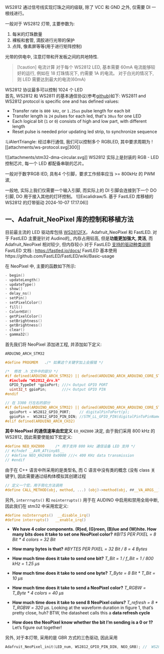 WS2812 通过信号线实现灯珠之间的级联, 除了 VCC 和 GND 之外, 仅需要 DI 一根线进行。

一般对于 WS2812 灯带, 主要参数为: 
1. 每米的灯珠数量
2. 裸板和套管, 滴胶进行光带的保护 
3. 点阵, 像素屏等等(用于进行矩阵控制)

光带的供电中, 注意灯带和开发板之间的共地特性. 

> [!caution] 电流计算
> 对于每个 WS2812 LED, 基本需要 60mA 电流能够较好的运行, 例如在 18 灯珠情况下, 约需要 1A 的电流。
> 对于白光的情况下, 则 LED 需要达到最大的电流(60mA)

WS2812 协议最多可以控制 1024 个 LED  
首先, WS2812 和 WS2811 的基本通信协议(参考[github](https://github.com/MaJerle/stm32-ws2811-ws2812-ws2812b-ws281x-tim-pwm-dma-timer))如下: 
WS2811 and WS2812 protocol is specific one and has defined values: 
- Transfer rate is `800 kHz`, or `1.25us` pulse length for each bit
- Transfer length is `24` pulses for each led, that's `30us` for one LED
- Each logical bit (`1` or `0`) consists of high and low part, with different length
- Reset pulse is needed prior updating led strip, to synchronize sequence 

:LiAlertTriangle: 经过串行通信, 我们可以控制多个 RGBLED, 其中要求周期为 
![[attachments/ws-protocol.svg|300]]

![[attachments/stm32-dma-circular.svg]]
WS2812 实际上是封装的 RGB - LED 控制芯片, 每一个 LED 都配备串联的芯片。

一般对于数字RGB lED, 具有4 个引脚，要求工作频率应当 >= 800kHz 的 PWM 波, 

一般地, 实际上我们仅需要一个输入引脚, 而实际上的 DI 引脚会连接到下一个 DO 引脚, DO 用于接入其他的灯环控制。
![[Excalidraw/5. 基于 FastLED 库移植的 WS2812 的灯带驱动 2024-10-07 17.17.06]]

## 一、Adafruit_NeoPixel 库的控制和移植方法 
目前最主流的 LED 驱动库包括 [WS2812FX](https://github.com/kitesurfer1404/WS2812FX)， Adafruit_NeoPixel 和 FastLED. 对于 FastLED 主要是针对 Audino的,, 内存占用较高, 但是**功能更加强大, 灵活**, 而 Adafruit_NeoPixel 相对较少, 但内存较小 
对于 FastLED [支持的驱动种类说明](https://github.com/FastLED/FastLED/wiki/Chipset-reference)
FastLED 文档 : https://fastled.io/docs/
FastLED 基本使用https://github.com/FastLED/FastLED/wiki/Basic-usage  

在 NeoPixel 中, 主要的函数如下所示: 
```c
- begin()
- updateLength()
- updateType()
- show()
- delay_ns()
- setPin()
- setPixelColor()
- fill()
- ColorHSV()
- getPixelColor()
- setBrightness()
- getBrightness()
- clear()
- gamma32()
```

首先我们将 NeoPixel 添加进工程, 并添加如下定义: 

```cpp
ARDUINO_ARCH_STM32  

#define PROGMEM   ./* 如果这个关键字加上会报错 */

/*  修改 .h 文件中的部分 */
#if defined(ARDUINO_ARCH_STM32) || defined(ARDUINO_ARCH_ARDUINO_CORE_STM32) || defined(ARDUINO_ARCH_CH32)
  #include "WS2812_drv.h"
  GPIO_TypeDef *gpioPort; ///< Output GPIO PORT
  uint32_t gpioPin;       ///< Output GPIO PIN
#endif

// 在 3300 行左右的部分 
#if defined(ARDUINO_ARCH_STM32) || defined(ARDUINO_ARCH_ARDUINO_CORE_STM32)
  gpioPort = WS2812_GPIO_PORT;    // digitalPinToPort(p);
  gpioPin =  WS2812_GPIO_PIN_DIN; //STM_LL_GPIO_PIN(digitalPinToPinName(p));
#elif defined(ARDUINO_ARCH_CH32)
```

**其中 NeoPixel 的通信速率由宏定义** `EO_KHZ800` 决定, 由于我们采用 800 kHz 的 WS2812, 因此需要使能如下宏定义: 
```c
#define NEO_KHZ800     /* 用于支持 800 kHz 通信设备 LED 支持 */
// #ifndef __AVR_ATtiny85__
// #define NEO_KHZ400 0x0000 ///< 400 KHz data transmission
// #endif
```


由于在 C++ 语言中所采用的是类型名, 而 C 语言中没有类的概念 (没有 class 关键字), 因此需要通过结构体模拟其创建过程


```c
// 定义一个宏，用于简化方法调用
#define CALL_METHOD(obj, method, ...) (obj)->method(obj, ##__VA_ARGS__)
```


另外, `interrrupts()` 和 `nointerrupts()` 用于在 AUDINO 中启用和禁用全局中断, 因此我们在 stm32 中采用宏定义:
```c
#define noInterrupts()  __disable_irq()
#define interrupts()   __enable_irq()
```



- **We have 4 color components. (R)ed, (G)reen, (B)lue and (W)hite. How many bits does it take to set one NeoPixel color?** _#BITS PER PIXEL_ _= 8 Bit * 4 colors =_ _32 Bit_
    
- **How many bytes is that?** _#BYTES PER PIXEL_ _= 32 Bit / 8 =_ _4 Bytes_
    
- **How much time does it take to send one bit?** _T_Bit_ _= 1 / f_Bit = 1 / 800 kHz =_ _1.25 µs_
    
- **How much time does it take to send one byte?** _T_Byte_ _= 8 Bit * T_Bit =_ _10 µs_
    
- **How much time does it take to send a NeoPixel color?** _T_RGBW_ _= T_Byte * 4 colors =_ _40 µs_
    
- **How much time does it take to send 8 NeoPixel colors?** _T_refresh_ _= 8 * T_RGBW =_ _320 µs_. Looking at the waveform duration in figure 1, that’s pretty close, huh? BTW, the datasheet calls this a **data refresh cycle**
    
- **How does the NeoPixel know whether the bit I’m sending is a 0 or 1?** Let’s figure out together!

另外, 对于本灯带, 采用的是 GBR 方式的三色驱动, 因此采用
```c
Adafruit_NeoPixel_init(LED_num, WS2812_GPIO_PIN_DIN, NEO_GRB); //  WS2812_GPIO_PIN_DIN
```
